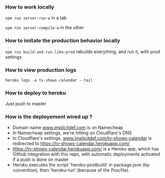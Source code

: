 ### How to work locally

`npm run server:run-w` in a tab

`npm run server:compile-w` in the other

### How to imitate the production behavior locally

`npm run build-and-run-like-prod` rebuilds everything, and run it, with prod settings

### How to view production logs

`heroku logs -a tv-shows-calendar --tail`

### How to deploy to heroku

Just push to master

### How is the deployement wired up ?

- Domain name www.implicitdef.com is on Namecheap
- In Namecheap settings, we're hitting on Cloudflare's DNS
- In Cloudflare's settings, www.implicitdef.com/tv-shows-calendar is redirected to https://tv-shows-calendar.herokuapp.com/
- https://tv-shows-calendar.herokuapp.com/ is a Heroku app, which has Github integration with this repo, with automatic deployments activated if a push is done on master
- Heroku executes the script 'heroku-postbuild' in package.json (by convention), then 'heroku-run' (because of the Procfile).
